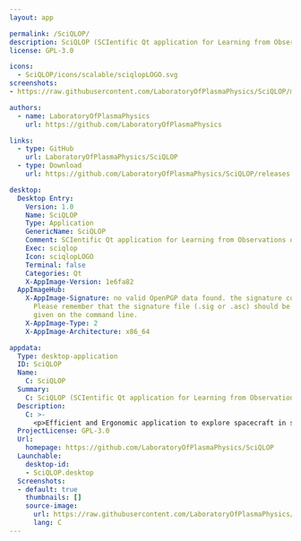 ```yaml
---
layout: app

permalink: /SciQLOP/
description: SciQLOP (SCIentific Qt application for Learning from Observations of Plasmas)
license: GPL-3.0

icons:
  - SciQLOP/icons/scalable/sciqlopLOGO.svg
screenshots:
- https://raw.githubusercontent.com/LaboratoryOfPlasmaPhysics/SciQLOP/master/pictures/sciqlop_screenshot.png

authors:
  - name: LaboratoryOfPlasmaPhysics
    url: https://github.com/LaboratoryOfPlasmaPhysics

links:
  - type: GitHub
    url: LaboratoryOfPlasmaPhysics/SciQLOP
  - type: Download
    url: https://github.com/LaboratoryOfPlasmaPhysics/SciQLOP/releases

desktop:
  Desktop Entry:
    Version: 1.0
    Name: SciQLOP
    Type: Application
    GenericName: SciQLOP
    Comment: SCIentific Qt application for Learning from Observations of Plasmas
    Exec: sciqlop
    Icon: sciqlopLOGO
    Terminal: false
    Categories: Qt
    X-AppImage-Version: 1e6fa82
  AppImageHub:
    X-AppImage-Signature: no valid OpenPGP data found. the signature could not be verified.
      Please remember that the signature file (.sig or .asc) should be the first file
      given on the command line.
    X-AppImage-Type: 2
    X-AppImage-Architecture: x86_64

appdata:
  Type: desktop-application
  ID: SciQLOP
  Name:
    C: SciQLOP
  Summary:
    C: SciQLOP (SCIentific Qt application for Learning from Observations of Plasmas)
  Description:
    C: >-
      <p>Efficient and Ergonomic application to explore spacecraft in situ plasma data and create catalogs of events.</p>
  ProjectLicense: GPL-3.0
  Url:
    homepage: https://github.com/LaboratoryOfPlasmaPhysics/SciQLOP
  Launchable:
    desktop-id:
    - SciQLOP.desktop
  Screenshots:
  - default: true
    thumbnails: []
    source-image:
      url: https://raw.githubusercontent.com/LaboratoryOfPlasmaPhysics/SciQLOP/master/pictures/sciqlop_screenshot.png
      lang: C
---
```


